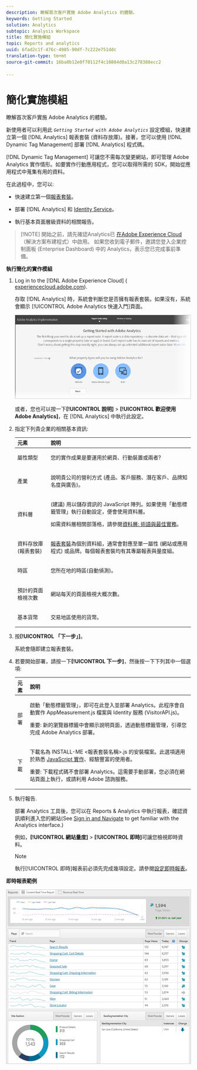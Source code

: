 ```yaml
---
description: 瞭解首次客戶實施 Adobe Analytics 的體驗。
keywords: Getting Started
solution: Analytics
subtopic: Analysis Workspace
title: 簡化實施模組
topic: Reports and analytics
uuid: 6fad2c1f-476c-4985-90df-7c222e751ddc
translation-type: tm+mt
source-git-commit: 16ba0b12e0f70112f4c10804d0a13c278388ecc2

---
```



# 簡化實施模組

瞭解首次客戶實施 Adobe Analytics 的體驗。

<!-- 

<p>https://activation.adobedtm.com/index.php?redirected=1 </p>

 -->

新使用者可以利用此 *`Getting Started with Adobe Analytics`* 設定模組，快速建立第一個 [!DNL Analytics] 報表套裝 (資料存放庫)。接著，您可以使用 [!DNL Dynamic Tag Management] 部署 [!DNL Analytics] 程式碼。

[!DNL Dynamic Tag Management] 可讓您不需每次變更網站，即可管理 Adobe Analytics 實作情形。如要實作行動應用程式，您可以取得所需的 SDK，開始從應用程式中蒐集有用的資料。

在此過程中，您可以:

* 快速建立第一個[報表套裝](https://marketing.adobe.com/resources/help/en_US/analytics/getting-started/report-suites.html)。
* 部署 [!DNL Analytics] 和 [Identity Service](https://marketing.adobe.com/resources/help/en_US/mcvid/)。

* 執行基本頁面層級資料的相關報告。

> [!NOTE] 開始之前，請先確認Analytics已 [在Adobe Experience Cloud](https://marketing.adobe.com/resources/help/en_US/mcloud/core_services.html) （解決方案布建程式）中啟用。 如果您收到電子郵件，邀請您登入企業控制面板 (Enterprise Dashboard) 中的 Analytics，表示您已完成事前準備。

**執行簡化的實作模組**

1. Log in to the [!DNL Adobe Experience Cloud] ( [experiencecloud.adobe.com](https://experiencecloud.adobe.com)).

   存取 [!DNL Analytics] 時，系統會判斷您是否擁有報表套裝。如果沒有，系統會顯示 [!UICONTROL Adobe Analytics 快速入門]頁面。

   ![](assets/analytics-implementation-rs-wizard.png)

   或者，您也可以按一下&#x200B;**[!UICONTROL 說明]** &gt; **[!UICONTROL 歡迎使用 Adobe Analytics]**，在 [!DNL Analytics] 中執行此設定。

1. 指定下列貴企業的相關基本資訊:

   <table id="table_1741878A1B284CB78D297D531DC703D6"> 
     <thead> 
      <tr> 
       <th colname="col1" class="entry"> 元素 </th> 
       <th colname="col2" class="entry"> 說明 </th> 
      </tr> 
     </thead>
     <tbody> 
      <tr> 
       <td colname="col1"> <p>屬性類型 </p> </td> 
       <td colname="col2"> <p>您的實作成果是要運用於網頁、行動裝置或兩者? </p> </td> 
      </tr> 
      <tr> 
       <td colname="col1"> <p>產業 </p> </td> 
       <td colname="col2"> <p>說明貴公司的營利方式 (產品、客戶服務、潛在客戶、品牌知名度與廣告)。 </p> </td> 
      </tr> 
      <tr> 
       <td colname="col1"> <p>資料層 </p> </td> 
       <td colname="col2"> <p>(建議) 用以儲存資訊的 JavaScript 陣列。如果使用「動態標籤管理」執行自動設定，便會使用資料層。 </p> <p>如需資料層相關部落格，請參閱<a href="https://blogs.adobe.com/digitalmarketing/analytics/data-layers-buzzword-best-practice/">資料層: 術語與最佳實務</a>。 </p> </td> 
      </tr> 
      <tr> 
       <td colname="col1"> <p>資料存放庫 (報表套裝) </p> </td> 
       <td colname="col2"> <p> <a href="https://marketing.adobe.com/resources/help/en_US/analytics/getting-started/report-suites.html">報表套裝</a>為個別資料組，通常會對應至單一屬性 (網站或應用程式) 或品牌。每個報表套裝均有其專屬報表與量度組。 </p> </td> 
      </tr> 
      <tr> 
       <td colname="col1"> <p>時區 </p> </td> 
       <td colname="col2"> <p>您所在地的時區(自動偵測)。 </p> </td> 
      </tr> 
      <tr> 
       <td colname="col1"> <p>預計的頁面檢視次數 </p> </td> 
       <td colname="col2"> <p>網站每天的頁面檢視大概次數。 </p> </td> 
      </tr> 
      <tr> 
       <td colname="col1"> <p>基本貨幣 </p> </td> 
       <td colname="col2"> <p>交易地區使用的貨幣。 </p> </td> 
      </tr> 
     </tbody> 
    </table>

1. 按&#x200B;**[!UICONTROL 「下一步」]**。

   系統會隨即建立報表套裝。

1. 若要開始部署，請按一下&#x200B;**[!UICONTROL 下一步]**，然後按一下下列其中一個選項:

   <table id="table_71C7F7B9677346CD8D5130519D32464B"> 
     <thead> 
      <tr> 
       <th colname="col1" class="entry"> 元素 </th> 
       <th colname="col2" class="entry"> 說明 </th> 
      </tr> 
     </thead>
     <tbody> 
      <tr> 
       <td colname="col1"> <p>部署 </p> </td> 
       <td colname="col2"> <p> 啟動<span class="keyword">「動態標籤管理」</span>，即可在此登入並部署 Analytics。此程序會自動實作 <span class="filepath"> AppMeasurement.js</span> 檔案與 Identity 服務 (<span class="filepath">VisitorAPI.js</span>)。 </p> <p> <p>重要: 新的瀏覽器標籤中會顯示說明頁面，透過動態標籤管理，引導您完成 <span class="keyword">Adobe Analytics</span> 部署。 </p> </p> </td> 
      </tr> 
      <tr> 
       <td colname="col1"> <p>下載 </p> </td> 
       <td colname="col2"> <p> 下載名為 <span class="filepath">INSTALL-ME &lt;報表套裝名稱&gt;.js</span> 的安裝檔案。此選項適用於熟悉 <a href="https://marketing.adobe.com/resources/help/en_US/sc/implement/js_implementation.html">JavaScript 實作</a>、經驗豐富的使用者。 </p> <p> <p>重要: 下載程式碼不會部署 <span class="keyword">Analytics</span>。這需要手動部署，您必須在網站頁面上執行，或請利用 Adobe 諮詢服務。 </p> </p> </td> 
      </tr> 
     </tbody> 
    </table>

1. 執行報告.

   部署 Analytics 工具後，您可以在 Reports &amp; Analytics 中執行報表，確認資訊順利進入您的網站(See [Sign in and Navigate](https://marketing.adobe.com/resources/help/en_US/analytics/getting-started/analytics-navigation.html) to get familiar with the Analytics interface.)

   例如，**[!UICONTROL 網站量度]** &gt; **[!UICONTROL 即時]**&#x200B;可讓您檢視即時資料。

   >[!NOTE]
   >
   >執行[!UICONTROL 即時]報表前必須先完成幾項設定。請參閱[設定即時報表](https://marketing.adobe.com/resources/help/en_US/reference/t_realtime_admin.html)。

**即時報表範例**

![](assets/real-time-report.png)
